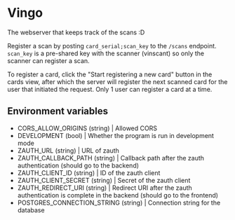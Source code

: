 # Vingo

The webserver that keeps track of the scans :D

Register a scan by posting `card_serial;scan_key` to the `/scans` endpoint.
`scan_key` is a pre-shared key with the scanner (vinscant) so only the scanner can register a scan.

To register a card, click the "Start registering a new card" button in the cards view, after which the server will register the next scanned card for the user that initiated the request. Only 1 user can register a card at a time.

## Environment variables

- CORS_ALLOW_ORIGINS (string) | Allowed CORS
- DEVELOPMENT (bool) | Whether the program is run in development mode
- ZAUTH_URL (string) | URL of zauth
- ZAUTH_CALLBACK_PATH (string) | Callback path after the zauth authentication (should go to the backend)
- ZAUTH_CLIENT_ID (string) | ID of the zauth client
- ZAUTH_CLIENT_SECRET (string) | Secret of the zauth client
- ZAUTH_REDIRECT_URI (string) | Redirect URI after the zauth authentication is complete in the backend (should go to the frontend)
- POSTGRES_CONNECTION_STRING (string) | Connection string for the database
